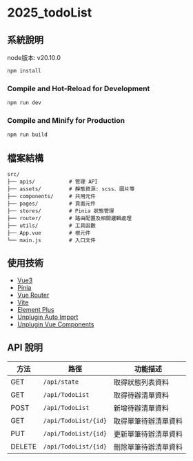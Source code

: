 # 2025_todoList

## 系統說明
node版本: v20.10.0

```sh
npm install
```

### Compile and Hot-Reload for Development

```sh
npm run dev
```

### Compile and Minify for Production

```sh
npm run build
```
## 檔案結構

```
src/
├── apis/           # 管理 API
├── assets/         # 靜態資源: scss、圖片等
├── components/     # 共用元件
├── pages/          # 頁面元件
├── stores/         # Pinia 狀態管理
├── router/         # 路由配置及相關邏輯處理
├── utils/          # 工具函數
├── App.vue         # 根元件
└── main.js         # 入口文件
```

## 使用技術
* [Vue3](https://vuejs.org/)
* [Pinia](https://pinia.vuejs.org)
* [Vue Router](https://router.vuejs.org/)
* [Vite](https://vitejs.dev/)
* [Element Plus](https://element-plus.org/zh-CN/)
* [Unplugin Auto Import](https://github.com/unplugin/unplugin-auto-import)
* [Unplugin Vue Components](https://github.com/unplugin/unplugin-vue-components)

## API 說明

| 方法     | 路徑                   | 功能描述       |
| ------ | -------------------- | ---------- |
| GET    | `/api/state`         | 取得狀態列表資料   |
| GET    | `/api/TodoList`      | 取得待辦清單資料   |
| POST   | `/api/TodoList`      | 新增待辦清單資料   |
| GET    | `/api/TodoList/{id}` | 取得單筆待辦清單資料 |
| PUT    | `/api/TodoList/{id}` | 更新單筆待辦清單資料 |
| DELETE | `/api/TodoList/{id}` | 刪除單筆待辦清單資料 |
